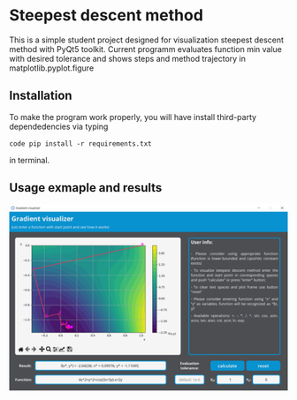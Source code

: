 # Steepest descent method

This is a simple student project designed for visualization steepest descent method with PyQt5 toolkit. Current programm evaluates function min value with desired tolerance and 
shows steps and method trajectory in matplotlib.pyplot.figure


## Installation

To make the program work properly, you will have install third-party dependedencies via typing  
```  
code pip install -r requirements.txt  
```  
in terminal.

## Usage exmaple and results

![alt-текст](https://github.com/Drusiand/SPbSTU_2021_Optimization_Method_Visualization/blob/master/source/assets/MainWindow.png)
